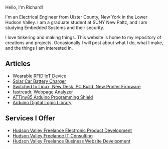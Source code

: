 Hello, I'm Richard!

I'm an Electrical Engineer from Ulster County, New York in the Lower Hudson Valley. I am a graduate student at SUNY New Paltz, and I am studying Embedded Systems and their security.

I love tinkering and making things. This website is home to my repository of creations and projects. Occasionally I will post about what I do, what I make, and the things I am interested in.

## Articles
- [Wearable RFID IoT Device](wearable_rfid.html)
- [Solar Car Battery Charger](solar_car_charger.html)
- [Switched to Linux, New Desk, PC Build, New Printer Firmware](linux_desk_firmware_pcbuild.html)
- [fastreadr, Webpage Analyzer](fastreadr.html)
- [ATTiny85 Arduino Programming Shield](tiny85_shield.html)
- [Arduino Digital Logic Library](arduino_digital_logic_lib.html)

## Services I Offer
- [Hudson Valley Freelance Electronic Product Development](freelancing.html)
- [Hudson Valley Freelance IT Consulting](it_consulting.html)
- [Hudson Valley Freelance Business Website Development](business_websites.html)
